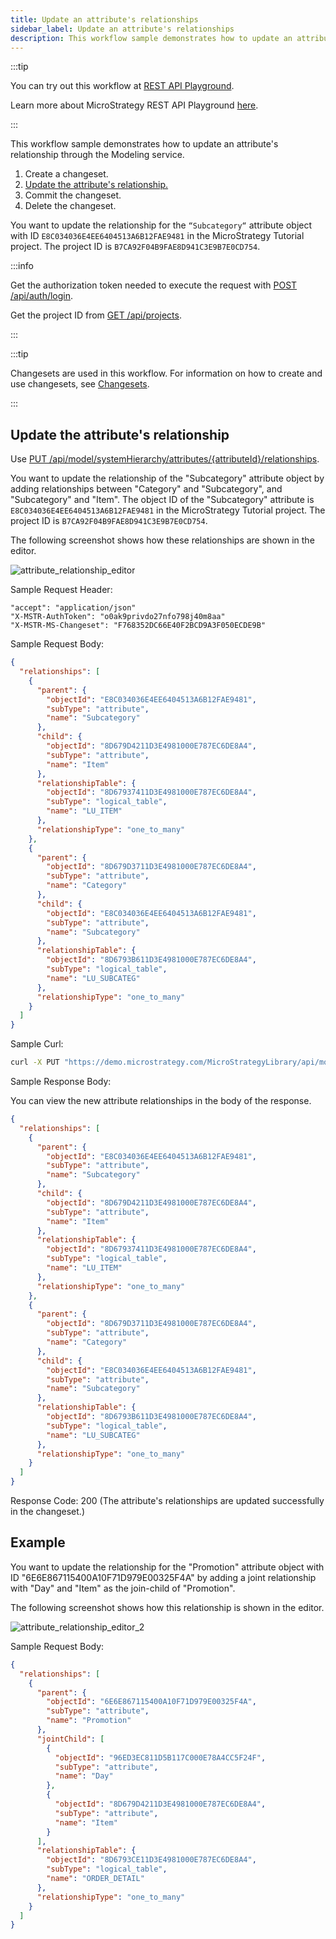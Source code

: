 ```yaml
---
title: Update an attribute's relationships
sidebar_label: Update an attribute's relationships
description: This workflow sample demonstrates how to update an attribute's relationship through the Modeling service.
---
```


<Available since="2021 Update 1" />

:::tip

You can try out this workflow at [REST API Playground](https://www.postman.com/microstrategysdk/workspace/microstrategy-rest-api/folder/16131298-a1ebd204-40ea-42e0-9ccc-21f391c797fb?ctx=documentation).

Learn more about MicroStrategy REST API Playground [here](/docs/getting-started/playground.md).

:::

This workflow sample demonstrates how to update an attribute's relationship through the Modeling service.

1. Create a changeset.
1. [Update the attribute's relationship.](#update-the-attributes-relationship)
1. Commit the changeset.
1. Delete the changeset.

You want to update the relationship for the `“Subcategory“` attribute object with ID `E8C034036E4EE6404513A6B12FAE9481` in the MicroStrategy Tutorial project. The project ID is `B7CA92F04B9FAE8D941C3E9B7E0CD754`.

:::info

Get the authorization token needed to execute the request with [POST /api/auth/login](https://demo.microstrategy.com/MicroStrategyLibrary/api-docs/index.html#/Authentication/postLogin).

Get the project ID from [GET /api/projects](https://demo.microstrategy.com/MicroStrategyLibrary/api-docs/index.html#/Projects/getProjects_1).

:::

:::tip

Changesets are used in this workflow. For information on how to create and use changesets, see [Changesets](/docs/common-workflows/modeling/changesets.md).

:::

## Update the attribute's relationship

Use [PUT /api/model/systemHierarchy/attributes/{attributeId}/relationships](https://demo.microstrategy.com/MicroStrategyLibrary/api-docs/index.html#/System%20Hierarchy/ms-putAttributeRelationships).

You want to update the relationship of the "Subcategory" attribute object by adding relationships between "Category" and "Subcategory", and "Subcategory" and "Item". The object ID of the "Subcategory" attribute is `E8C034036E4EE6404513A6B12FAE9481` in the MicroStrategy Tutorial project. The project ID is `B7CA92F04B9FAE8D941C3E9B7E0CD754`.

The following screenshot shows how these relationships are shown in the editor.

![attribute_relationship_editor](../../../images/attribute_relationship_editor.png)

Sample Request Header:

```http
"accept": "application/json"
"X-MSTR-AuthToken": "o0ak9privdo27nfo798j40m8aa"
"X-MSTR-MS-Changeset": "F768352DC66E40F2BCD9A3F050ECDE9B"
```

Sample Request Body:

```json
{
  "relationships": [
    {
      "parent": {
        "objectId": "E8C034036E4EE6404513A6B12FAE9481",
        "subType": "attribute",
        "name": "Subcategory"
      },
      "child": {
        "objectId": "8D679D4211D3E4981000E787EC6DE8A4",
        "subType": "attribute",
        "name": "Item"
      },
      "relationshipTable": {
        "objectId": "8D67937411D3E4981000E787EC6DE8A4",
        "subType": "logical_table",
        "name": "LU_ITEM"
      },
      "relationshipType": "one_to_many"
    },
    {
      "parent": {
        "objectId": "8D679D3711D3E4981000E787EC6DE8A4",
        "subType": "attribute",
        "name": "Category"
      },
      "child": {
        "objectId": "E8C034036E4EE6404513A6B12FAE9481",
        "subType": "attribute",
        "name": "Subcategory"
      },
      "relationshipTable": {
        "objectId": "8D6793B611D3E4981000E787EC6DE8A4",
        "subType": "logical_table",
        "name": "LU_SUBCATEG"
      },
      "relationshipType": "one_to_many"
    }
  ]
}
```

Sample Curl:

```bash
curl -X PUT "https://demo.microstrategy.com/MicroStrategyLibrary/api/model/systemHierarchy/attributes/E8C034036E4EE6404513A6B12FAE9481/relationships" -H "accept: application/json" -H "X-MSTR-AuthToken: o0ak9privdo27nfo798j40m8aa" -H "X-MSTR-MS-Changeset: F768352DC66E40F2BCD9A3F050ECDE9B" -H "Content-Type: application/json" -d "{\\"relationships\\":[{\\"parent\\":{\\"objectId\\":\\"E8C034036E4EE6404513A6B12FAE9481\\",\\"subType\\":\\"attribute\\",\\"name\\":\\"Subcategory\\"},\\"child\\":{\\"objectId\\":\\"8D679D4211D3E4981000E787EC6DE8A4\\",\\"subType\\":\\"attribute\\",\\"name\\":\\"Item\\"},\\"relationshipTable\\":{\\"objectId\\":\\"8D67937411D3E4981000E787EC6DE8A4\\",\\"subType\\":\\"logical_table\\",\\"name\\":\\"LU_ITEM\\"},\\"relationshipType\\":\\"one_to_many\\"},{\\"parent\\":{\\"objectId\\":\\"8D679D3711D3E4981000E787EC6DE8A4\\",\\"subType\\":\\"attribute\\",\\"name\\":\\"Category\\"},\\"child\\":{\\"objectId\\":\\"E8C034036E4EE6404513A6B12FAE9481\\",\\"subType\\":\\"attribute\\",\\"name\\":\\"Subcategory\\"},\\"relationshipTable\\":{\\"objectId\\":\\"8D6793B611D3E4981000E787EC6DE8A4\\",\\"subType\\":\\"logical_table\\",\\"name\\":\\"LU_SUBCATEG\\"},\\"relationshipType\\":\\"one_to_many\\"}]}"
```

Sample Response Body:

You can view the new attribute relationships in the body of the response.

```json
{
  "relationships": [
    {
      "parent": {
        "objectId": "E8C034036E4EE6404513A6B12FAE9481",
        "subType": "attribute",
        "name": "Subcategory"
      },
      "child": {
        "objectId": "8D679D4211D3E4981000E787EC6DE8A4",
        "subType": "attribute",
        "name": "Item"
      },
      "relationshipTable": {
        "objectId": "8D67937411D3E4981000E787EC6DE8A4",
        "subType": "logical_table",
        "name": "LU_ITEM"
      },
      "relationshipType": "one_to_many"
    },
    {
      "parent": {
        "objectId": "8D679D3711D3E4981000E787EC6DE8A4",
        "subType": "attribute",
        "name": "Category"
      },
      "child": {
        "objectId": "E8C034036E4EE6404513A6B12FAE9481",
        "subType": "attribute",
        "name": "Subcategory"
      },
      "relationshipTable": {
        "objectId": "8D6793B611D3E4981000E787EC6DE8A4",
        "subType": "logical_table",
        "name": "LU_SUBCATEG"
      },
      "relationshipType": "one_to_many"
    }
  ]
}
```

Response Code: 200 (The attribute's relationships are updated successfully in the changeset.)

## Example

You want to update the relationship for the "Promotion" attribute object with ID "6E6E867115400A10F71D979E00325F4A" by adding a joint relationship with "Day" and "Item" as the join-child of "Promotion".

The following screenshot shows how this relationship is shown in the editor.

![attribute_relationship_editor_2](../../../images/attribute_relationship_editor_2.png)

Sample Request Body:

```json
{
  "relationships": [
    {
      "parent": {
        "objectId": "6E6E867115400A10F71D979E00325F4A",
        "subType": "attribute",
        "name": "Promotion"
      },
      "jointChild": [
        {
          "objectId": "96ED3EC811D5B117C000E78A4CC5F24F",
          "subType": "attribute",
          "name": "Day"
        },
        {
          "objectId": "8D679D4211D3E4981000E787EC6DE8A4",
          "subType": "attribute",
          "name": "Item"
        }
      ],
      "relationshipTable": {
        "objectId": "8D6793CE11D3E4981000E787EC6DE8A4",
        "subType": "logical_table",
        "name": "ORDER_DETAIL"
      },
      "relationshipType": "one_to_many"
    }
  ]
}
```

